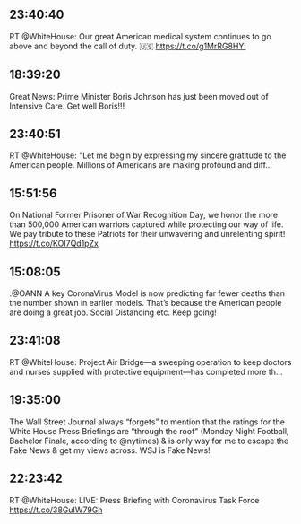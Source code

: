 ## 23:40:40
RT @WhiteHouse: Our great American medical system continues to go above and beyond the call of duty. 🇺🇸 https://t.co/g1MrRG8HYl
## 18:39:20
Great News: Prime Minister Boris Johnson has just been moved out of Intensive Care. Get well Boris!!!
## 23:40:51
RT @WhiteHouse: "Let me begin by expressing my sincere gratitude to the American people. Millions of Americans are making profound and diff…
## 15:51:56
On National Former Prisoner of War Recognition Day, we honor the more than 500,000 American warriors captured while protecting our way of life. We pay tribute to these Patriots for their unwavering and unrelenting spirit! https://t.co/KOI7Qd1pZx
## 15:08:05
.@OANN  A key CoronaVirus Model is now predicting far fewer deaths than the number shown in earlier models. That’s because the American people are doing a great job. Social Distancing etc. Keep going!
## 23:41:08
RT @WhiteHouse: Project Air Bridge—a sweeping operation to keep doctors and nurses supplied with protective equipment—has completed more th…
## 19:35:00
The Wall Street Journal always “forgets” to mention that the ratings for the White House Press Briefings are “through the roof” (Monday Night Football, Bachelor Finale, according to @nytimes) &amp; is only way for me to escape the Fake News &amp; get my views across. WSJ is Fake News!
## 22:23:42
RT @WhiteHouse: LIVE: Press Briefing with Coronavirus Task Force https://t.co/38GuIW79Gh
